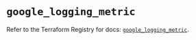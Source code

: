 # `google_logging_metric`

Refer to the Terraform Registry for docs: [`google_logging_metric`](https://registry.terraform.io/providers/hashicorp/google/6.23.0/docs/resources/logging_metric).
